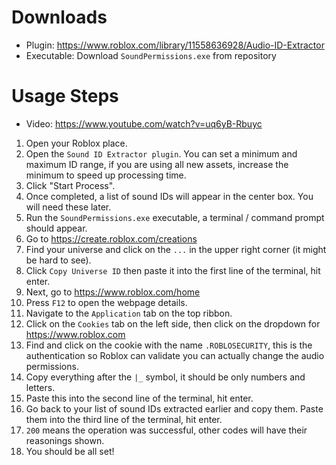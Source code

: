 # Downloads
- Plugin: https://www.roblox.com/library/11558636928/Audio-ID-Extractor
- Executable: Download `SoundPermissions.exe` from repository

# Usage Steps
- Video: https://www.youtube.com/watch?v=uq6yB-Rbuyc

1. Open your Roblox place.
2. Open the `Sound ID Extractor plugin`. You can set a minimum and maximum ID range, if you are using all new assets, increase the minimum to speed up processing time.
3. Click "Start Process".
4. Once completed, a list of sound IDs will appear in the center box. You will need these later.
5. Run the `SoundPermissions.exe` executable, a terminal / command prompt should appear.
6. Go to https://create.roblox.com/creations
7. Find your universe and click on the `...` in the upper right corner (it might be hard to see).
8. Click `Copy Universe ID` then paste it into the first line of the terminal, hit enter.
9. Next, go to https://www.roblox.com/home
10. Press `F12` to open the webpage details.
11. Navigate to the `Application` tab on the top ribbon.
12. Click on the `Cookies` tab on the left side, then click on the dropdown for https://www.roblox.com
13. Find and click on the cookie with the name `.ROBLOSECURITY`, this is the authentication so Roblox can validate you can actually change the audio permissions.
14. Copy everything after the `|_` symbol, it should be only numbers and letters.
15. Paste this into the second line of the terminal, hit enter.
16. Go back to your list of sound IDs extracted earlier and copy them. Paste them into the third line of the terminal, hit enter.
17. `200` means the operation was successful, other codes will have their reasonings shown.
18. You should be all set!
